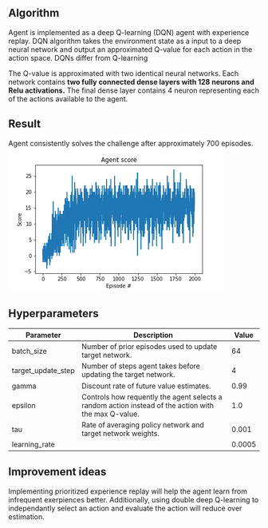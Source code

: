 ## Algorithm

Agent is implemented as a deep Q-learning (DQN) agent with experience replay. DQN algorithm takes the environment state as a input to a deep neural network and output an approximated Q-value for each action in the action space. DQNs differ from Q-learning 



The Q-value is approximated with two identical neural networks. Each network contains **two fully connected dense layers with 128 neurons and Relu activations\.** The final dense layer contains 4 neuron representing each of the actions available to the agent. 



## Result

Agent consistently solves the challenge after approximately 700 episodes. ![Agent score](static/model-training.png)



## Hyperparameters

| Parameter          | Description                                                  | Value  |
| ------------------ | ------------------------------------------------------------ | ------ |
| batch_size         | Number of prior episodes used to update target network.      | 64     |
| target_update_step | Number of steps agent takes before updating the target network. | 4      |
| gamma              | Discount rate of future value estimates.                     | 0.99   |
| epsilon            | Controls how requently the agent selects a random action instead of the action with the max Q-value. | 1.0    |
| tau                | Rate of averaging policy network and target network weights. | 0.001  |
| learning_rate      |                                                              | 0.0005 |



## Improvement ideas

Implementing prioritized experience replay will help the agent learn from infrequent exerpiences better. Additionally, using double deep Q-learning to independantly select an action and evaluate the action will reduce over estimation.